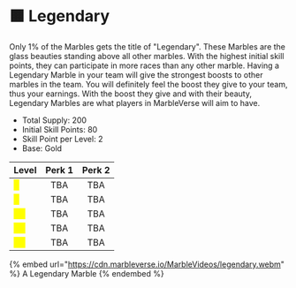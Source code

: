 # 🟧 Legendary

Only 1% of the Marbles gets the title of "Legendary". These Marbles are the glass beauties standing above all other marbles. With the highest initial skill points, they can participate in more races than any other marble. Having a Legendary Marble in your team will give the strongest boosts to other marbles in the team. You will definitely feel the boost they give to your team, thus your earnings. With the boost they give and with their beauty, Legendary Marbles are what players in MarbleVerse will aim to have.

* Total Supply: 200
* Initial Skill Points: 80
* Skill Point per Level: 2
* Base: Gold

| Level                                 | Perk 1 | Perk 2 |
| ------------------------------------- | :----: | :----: |
| <mark style="color:yellow;">1</mark>  |   TBA  |   TBA  |
| <mark style="color:yellow;">5</mark>  |   TBA  |   TBA  |
| <mark style="color:yellow;">10</mark> |   TBA  |   TBA  |
| <mark style="color:yellow;">15</mark> |   TBA  |   TBA  |
| <mark style="color:yellow;">20</mark> |   TBA  |   TBA  |

{% embed url="https://cdn.marbleverse.io/MarbleVideos/legendary.webm" %}
A Legendary Marble
{% endembed %}
